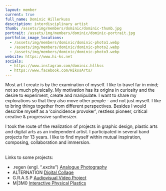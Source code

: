 ```yaml
---
layout: member
current: true
full_name: Dominic Hillerkuss
description: interdisciplinary artist
thumb: /assets/img/members/dominic/dominic-thumb.jpg
portrait: /assets/img/members/dominic/dominic-portrait.jpg
portfolio_image_locations:
  - /assets/img/members/dominic/dominic-photo1.webp
  - /assets/img/members/dominic/dominic-photo2.webp
  - /assets/img/members/dominic/dominic-photo3.webp
website: https://www.hi-ks.net
socials:
  - https://www.instagram.com/dominic.hllkss
  - https://www.facebook.com/HikssArts/
---
```

Most art I create is by the examination of myself. I like to travel far in mind; not so much physically.
My motivation has its origins in curiosity and the desire to experiment, create and manipulate. I want to share my explorations so that they also move other people - and not just myself. I like to bring things together from different perspectives. Besides I would describe myself as a ‘coincidence provoker', restless pioneer, critical creative & progressive synthesizer. 

I took the route of the realization of projects in graphic design, plastic arts and digital arts as an independent artist. I participated in several band projects for 13 years. I like to find myself within mutual inspiration, composing, collaboration and immersion. 

<br>
Links to some projects:

- .regen (engl. “.excite”) [Analogue Photography](https://fb.watch/rrPrtiBWf5/)
- ALTERNATION [Digital Collage](https://www.facebook.com/reel/403156437044318)
- G.R.A.S.P [Audiovisual Video Project](https://www.youtube.com/watch?v=Vr6SEmjmvVk)
- M\|3M0 [Interactive Physical Plastics](https://www.instagram.com/s/aGlnaGxpZ2h0OjE3OTk3ODM4OTAzNzQ0ODc4?igsh=OHRncnNmbjVvd3lz)
